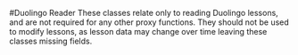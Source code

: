 #Duolingo Reader
These classes relate only to reading Duolingo lessons, and are not required for any other proxy functions.
They should not be used to modify lessons, as lesson data may change over time leaving these classes missing fields.
